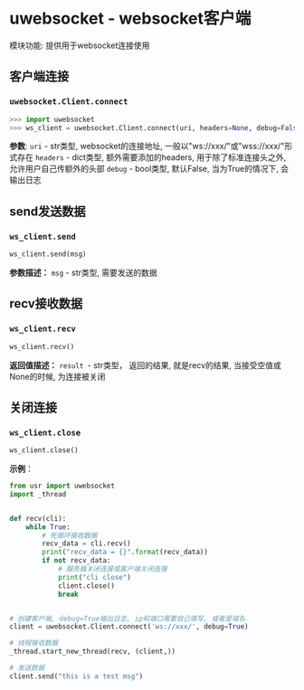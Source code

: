 # uwebsocket - websocket客户端

模块功能: 提供用于websocket连接使用



## 客户端连接

### `uwebsocket.Client.connect`

```python
>>> import uwebsocket
>>> ws_client = uwebsocket.Client.connect(uri, headers=None, debug=False)
```

**参数**:
`uri` -  str类型,  websocket的连接地址, 一般以"ws://xxx/"或"wss://xxx/"形式存在
`headers` - dict类型,  额外需要添加的headers, 用于除了标准连接头之外, 允许用户自己传额外的头部
`debug` - bool类型,  默认False, 当为True的情况下, 会输出日志



## send发送数据

### `ws_client.send`

```python
ws_client.send(msg)
```

**参数描述：**
`msg` - str类型, 需要发送的数据



## recv接收数据

### `ws_client.recv`

```python
ws_client.recv()
```

**返回值描述：**
`result `- str类型， 返回的结果, 就是recv的结果, 当接受空值或None的时候, 为连接被关闭



## 关闭连接

### `ws_client.close`

```python
ws_client.close()
```



**示例**：

```python
from usr import uwebsocket
import _thread


def recv(cli):
    while True:
        # 死循环接收数据
        recv_data = cli.recv()
        print("recv_data = {}".format(recv_data))
        if not recv_data:
            # 服务器关闭连接或客户端关闭连接
            print("cli close")
            client.close()
            break


# 创建客户端, debug=True输出日志, ip和端口需要自己填写, 或者是域名
client = uwebsocket.Client.connect('ws://xxx/', debug=True)

# 线程接收数据
_thread.start_new_thread(recv, (client,))

# 发送数据
client.send("this is a test msg")
```